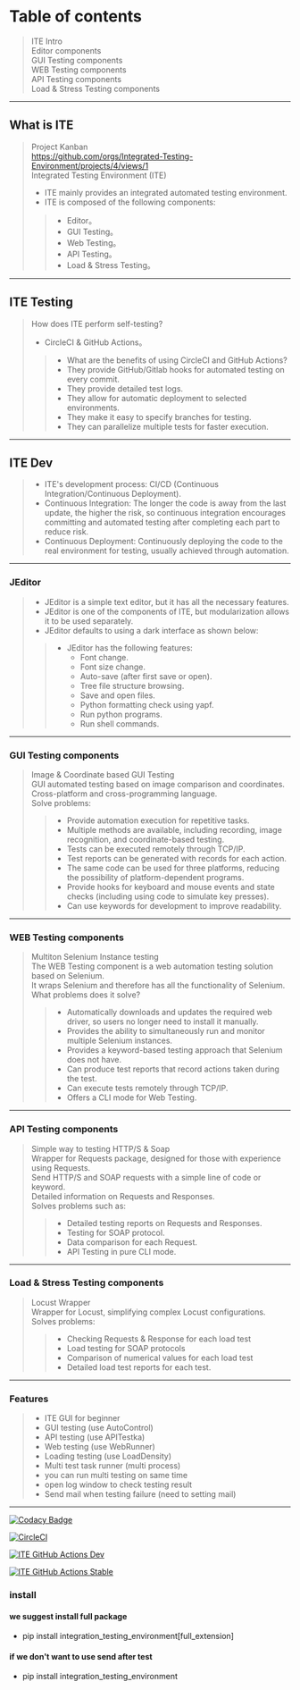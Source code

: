 # Table of contents 
> ITE Intro \
> Editor components \
> GUI Testing components \
> WEB Testing components \
> API Testing components \
> Load & Stress Testing components
---
## What is ITE
> Project Kanban \
> https://github.com/orgs/Integrated-Testing-Environment/projects/4/views/1 \
> Integrated Testing Environment (ITE) 
> * ITE mainly provides an integrated automated testing environment. 
> * ITE is composed of the following components: 
>> * Editor。
>> * GUI Testing。
>> * Web Testing。
>> * API Testing。
>> * Load & Stress Testing。
---
## ITE Testing

> How does ITE perform self-testing?
> * CircleCI & GitHub Actions。
>> * What are the benefits of using CircleCI and GitHub Actions?
>> * They provide GitHub/Gitlab hooks for automated testing on every commit.
>> * They provide detailed test logs.
>> * They allow for automatic deployment to selected environments.
>> * They make it easy to specify branches for testing.
>> * They can parallelize multiple tests for faster execution.
---
## ITE Dev
> * ITE's development process: CI/CD (Continuous Integration/Continuous Deployment).
> * Continuous Integration: The longer the code is away from the last update, the higher the risk, so continuous integration encourages committing and automated testing after completing each part to reduce risk.
> * Continuous Deployment: Continuously deploying the code to the real environment for testing, usually achieved through automation.
---
### JEditor
> * JEditor is a simple text editor, but it has all the necessary features.
> * JEditor is one of the components of ITE, but modularization allows it to be used separately.
> * JEditor defaults to using a dark interface as shown below:
>> * JEditor has the following features:
>>    * Font change.
>>    * Font size change.
>>    * Auto-save (after first save or open).
>>    * Tree file structure browsing.
>>    * Save and open files.
>>    * Python formatting check using yapf.
>>    * Run python programs.
>>    * Run shell commands.
---
### GUI Testing components
> Image & Coordinate based GUI Testing \
> GUI automated testing based on image comparison and coordinates. \
> Cross-platform and cross-programming language.\
> Solve problems:
>> * Provide automation execution for repetitive tasks.
>> * Multiple methods are available, including recording, image recognition, and coordinate-based testing.
>> * Tests can be executed remotely through TCP/IP.
>> * Test reports can be generated with records for each action.
>> * The same code can be used for three platforms, reducing the possibility of platform-dependent programs.
>> * Provide hooks for keyboard and mouse events and state checks (including using code to simulate key presses).
>> * Can use keywords for development to improve readability.
---
### WEB Testing components
> Multiton Selenium Instance testing \
> The WEB Testing component is a web automation testing solution based on Selenium. \
> It wraps Selenium and therefore has all the functionality of Selenium. \
> What problems does it solve? 
>> * Automatically downloads and updates the required web driver, so users no longer need to install it manually.
>> * Provides the ability to simultaneously run and monitor multiple Selenium instances.
>> * Provides a keyword-based testing approach that Selenium does not have.
>> * Can produce test reports that record actions taken during the test.
>> * Can execute tests remotely through TCP/IP.
>> * Offers a CLI mode for Web Testing.
---
### API Testing components
> Simple way to testing HTTP/S & Soap \
> Wrapper for Requests package, designed for those with experience using Requests. \
> Send HTTP/S and SOAP requests with a simple line of code or keyword. \
> Detailed information on Requests and Responses. \
> Solves problems such as:
>> * Detailed testing reports on Requests and Responses.
>> * Testing for SOAP protocol.
>> * Data comparison for each Request.
>> * API Testing in pure CLI mode.
---
### Load & Stress Testing components
> Locust Wrapper \
> Wrapper for Locust, simplifying complex Locust configurations. \
> Solves problems:
>> * Checking Requests & Response for each load test
>> * Load testing for SOAP protocols
>> * Comparison of numerical values for each load test
>> * Detailed load test reports for each test.
---

### Features

> * ITE GUI for beginner
> * GUI testing (use AutoControl)
> * API testing (use APITestka)
> * Web testing (use WebRunner)
> * Loading testing (use LoadDensity)
> * Multi test task runner (multi process)
> * you can run multi testing on same time
> * open log window to check testing result
> * Send mail when testing failure (need to setting mail)

---

[![Codacy Badge](https://app.codacy.com/project/badge/Grade/b7d32ed8600b4bd2a2f3e960f46f2ad0)](https://www.codacy.com/gh/JE-Chen/Integration-testing-environment/dashboard?utm_source=github.com&amp;utm_medium=referral&amp;utm_content=JE-Chen/Integration-testing-environment&amp;utm_campaign=Badge_Grade)

[![CircleCI](https://dl.circleci.com/status-badge/img/gh/Integrated-Testing-Environment/Integration-testing-environment/tree/main.svg?style=svg)](https://dl.circleci.com/status-badge/redirect/gh/Integrated-Testing-Environment/Integration-testing-environment/tree/main)

[![ITE GitHub Actions Dev](https://github.com/JE-Chen/Integration-testing-environment/actions/workflows/ITE-github-actions_dev.yml/badge.svg)](https://github.com/JE-Chen/Integration-testing-environment/actions/workflows/ITE-github-actions_dev.yml)

[![ITE GitHub Actions Stable](https://github.com/JE-Chen/Integration-testing-environment/actions/workflows/ITE-github-actions_stable.yml/badge.svg)](https://github.com/JE-Chen/Integration-testing-environment/actions/workflows/ITE-github-actions_stable.yml)

### install
#### we suggest install full package
* pip install integration_testing_environment[full_extension]
#### if we don't want to use send after test
* pip install integration_testing_environment
